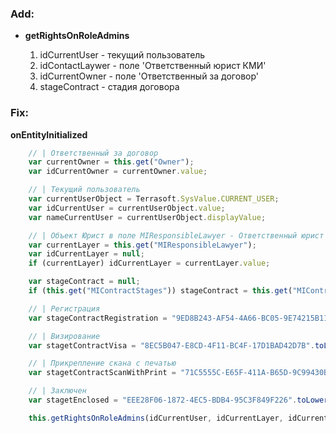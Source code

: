 ### Add:

- **getRightsOnRoleAdmins**

	1. idCurrentUser - текущий пользователь
	2. idContactLaywer - поле 'Ответственный юрист КМИ'
	3. idCurrentOwner - поле 'Ответственный за договор'
	4. stageContract - стадия договора

### Fix:

**onEntityInitialized**

```javascript
	// | Ответственный за договор
	var currentOwner = this.get("Owner");
	var idCurrentOwner = currentOwner.value;

	// | Текущий пользователь
	var currentUserObject = Terrasoft.SysValue.CURRENT_USER;
	var idCurrentUser = currentUserObject.value;
	var nameCurrentUser = currentUserObject.displayValue;

	// | Объект Юрист в поле MIResponsibleLawyer - Ответственный юрист КМИ
	var currentLayer = this.get("MIResponsibleLawyer");
	var idCurrentLayer = null;
	if (currentLayer) idCurrentLayer = currentLayer.value;

	var stageContract = null;
	if (this.get("MIContractStages")) stageContract = this.get("MIContractStages").value;

	// | Регистрация
	var stageContractRegistration = "9ED8B243-AF54-4A66-BC05-9E74215B11C6".toLowerCase();

	// | Визирование
	var stagetContractVisa = "8EC5B047-E8CD-4F11-BC4F-17D1BAD42D7B".toLowerCase();

	// | Прикрепление скана с печатью
	var stagetContractScanWithPrint = "71C5555C-E65F-411A-B65D-9C99430B2401".toLowerCase();

	// | Заключен
	var stagetEnclosed = "EEE28F06-1872-4EC5-BDB4-95C3F849F226".toLowerCase();

	this.getRightsOnRoleAdmins(idCurrentUser, idCurrentLayer, idCurrentOwner, stageContract);
```
